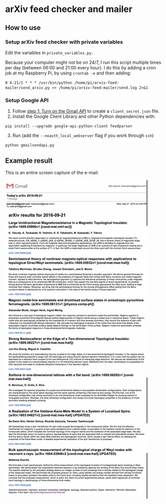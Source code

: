 # arXiv feed checker and mailer


## How to use
### Setup arXiv feed checker with private variables
Edit the variables in `private_variables.py`.

Because your computer might not be on 24/7, I run this script multiple times per day (between 06:00 and 21:00 every hour). I do this by adding a cron job at my Raspberry Pi, by using `crontab -e` and then adding:
```
0 6-21/1 * * * /usr/bin/python /home/pi/arxiv-feed-mailer/send_arxiv.py >> /home/pi/arxiv-feed-mailer/send.log 2>&1
```

### Setup Google API
1. Follow [step 1: Turn on the Gmail API](https://developers.google.com/gmail/api/quickstart/python#step_1_turn_on_the_api_name) to create a `client_secret.json` file.
2. Install the Google Client Library and other Python dependencies with:
```
pip install --upgrade google-api-python-client feedparser
```
3. Run (add the `--noauth_local_webserver` flag if you work through `ssh`)
```
python gmailsendapi.py
```

## Example result
This is an entire screen capture of the e-mail:  

![](https://github.com/basnijholt/arxiv-feed-mailer/blob/master/screenshot.jpg)
